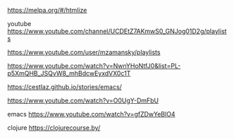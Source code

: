https://melpa.org/#/htmlize

youtube
https://www.youtube.com/channel/UCDEtZ7AKmwS0_GNJog01D2g/playlists

https://www.youtube.com/user/mzamansky/playlists

https://www.youtube.com/watch?v=NwnYHoNtfJ0&list=PL-p5XmQHB_JSQvW8_mhBdcwEyxdVX0c1T


https://cestlaz.github.io/stories/emacs/


https://www.youtube.com/watch?v=O0UgY-DmFbU

emacs
https://www.youtube.com/watch?v=gfZDwYeBlO4


clojure
https://clojurecourse.by/
